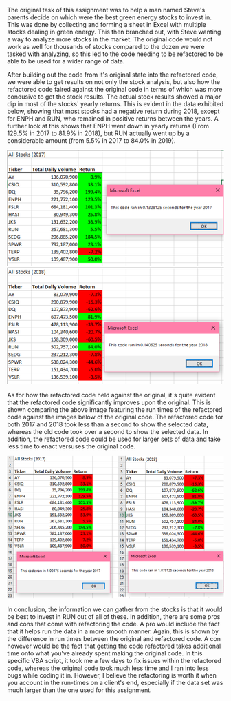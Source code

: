 The original task of this assignment was to help a man named Steve's parents decide on which were the best green energy stocks to invest in. This was done by collecting and forming a sheet in Excel with multiple stocks dealing in green energy. This then branched out, with Steve wanting a way to analyze more stocks in the market. The original code would not work as well for thousands of stocks compared to the dozen we were tasked with analyzing, so this led to the code needing to be refactored to be able to be used for a wider range of data.

After building out the code from it's original state into the refactored code, we were able to get results on not only the stock analysis, but also how the refactored code faired against the original code in terms of which was more condusive to get the stock results. The actual stock results showed a major dip in most of the stocks' yearly returns. This is evident in the data exhibited below, showing that most stocks had a negative return during 2018, except for ENPH and RUN, who remained in positive returns between the years. A further look at this shows that ENPH went down in yearly returns (From 129.5% in 2017 to 81.9% in 2018), but RUN actually went up by a considerable amount (from 5.5% in 2017 to 84.0% in 2019).

![2017 Refactored Code](https://github.com/BrieonaT/stock-analysis/blob/main/VBA_Challenge_2017.png)
![2018 Refactored Code](https://github.com/BrieonaT/stock-analysis/blob/main/VBA_Challenge_2018.png)

As for how the refactored code held against the original, it's quite evident that the refactored code significantly improves upon the original. This is shown comparing the above image featuring the run times of the refactored code against the images below of the original code. The refactored code for both 2017 and 2018 took less than a second to show the selected data, whereas the old code took over a second to show the selected data. In addition, the refactored code could be used for larger sets of data and take less time to enact versuses the original code.

![2017 and 2018 Un-refactored code times](https://github.com/BrieonaT/stock-analysis/blob/main/VBA_Challenge_Original_Code_Times.png.png)

In conclusion, the information we can gather from the stocks is that it would be best to invest in RUN out of all of these. In addition, there are some pros and cons that come with refactoring the code. A pro would include the fact that it helps run the data in a more smooth manner. Again, this is shown by the difference in run times between the original and refactored code. A con however would be the fact that getting the code refactored takes additional time onto what you've already spent making the original code. In this specific VBA script, it took me a few days to fix issues within the refactored code, whereas the original code took much less time and I ran into less bugs while coding it in. However, I believe the refactoring is worth it when you account in the run-times on a client's end, especially if the data set was much larger than the one used for this assignment.
